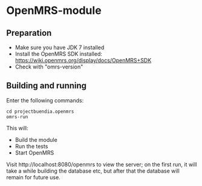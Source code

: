 OpenMRS-module
==============

Preparation
-----------

- Make sure you have JDK 7 installed
- Install the OpenMRS SDK installed:
  https://wiki.openmrs.org/display/docs/OpenMRS+SDK
- Check with "omrs-version"
  
Building and running
--------------------

Enter the following commands:

```
cd projectbuendia.openmrs
omrs-run
```

This will:
- Build the module
- Run the tests
- Start OpenMRS

Visit http://localhost:8080/openmrs to view the server; on the first
run, it will take a while building the database etc, but after that the
database will remain for future use.
